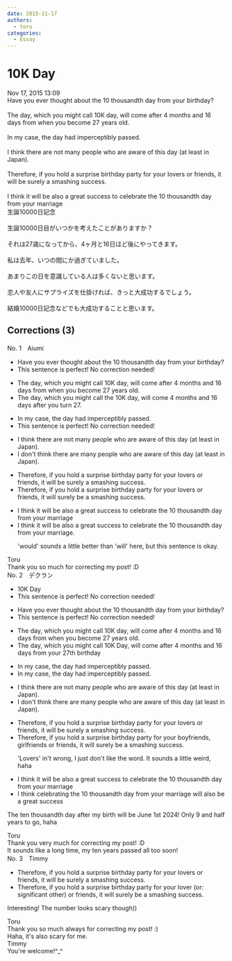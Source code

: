```yaml
---
date: 2015-11-17
authors:
  - toru
categories:
  - Essay
---
```


<h1 id="subject_show">10K Day</h1>
<div class="date">Nov 17, 2015 13:09</div>
<div id="post"><div id="body_show_ori">
Have you ever thought about the 10 thousandth day from your birthday?<br/><br/>The day, which you might call 10K day, will come after 4 months and 16 days from when you become 27 years old.<br/><br/>In my case, the day had imperceptibly passed.<br/><br/>I think there are not many people who are aware of this day (at least in Japan).<br/><br/>Therefore, if you hold a surprise birthday party for your lovers or friends, it will be surely a smashing success.<br/><br/>I think it will be also a great success to celebrate the 10 thousandth day from your marriage 
</div></div>

<!-- more -->

<div id="post_ja"><div id="body_show_mo">
生誕10000日記念<br/><br/>生誕10000日目がいつかを考えたことがありますか？<br/><br/>それは27歳になってから、4ヶ月と16日ほど後にやってきます。<br/><br/>私は去年、いつの間にか過ぎていました。<br/><br/>あまりこの日を意識している人は多くないと思います。<br/><br/>恋人や友人にサプライズを仕掛ければ、きっと大成功するでしょう。<br/><br/>結婚10000日記念などでも大成功することと思います。
</div></div>

## Corrections (3)
<div id="block"><div class="first_name"> No. 1　<span class="just_name">Aiumi</span></div><div id="block2">
<ul class="correction_field">
<li class="incorrect">Have you ever thought about the 10 thousandth day from your birthday?</li>
<li class="corrected perfect">This sentence is perfect! No correction needed!</li>
</ul>
<ul class="correction_field">
<li class="incorrect">The day, which you might call 10K day, will come after 4 months and 16 days from when you become 27 years old.</li>
<li class="corrected correct">
The day, which you might call <span class="f_blue">the</span> 10K day, will come 4 months and 16 days<span class="f_blue"> after you turn 27</span>.
</li>
</ul>
<ul class="correction_field">
<li class="incorrect">In my case, the day had imperceptibly passed.</li>
<li class="corrected perfect">This sentence is perfect! No correction needed!</li>
</ul>
<ul class="correction_field">
<li class="incorrect">I think there are not many people who are aware of this day (at least in Japan).</li>
<li class="corrected correct">
<span class="f_blue">I don't think there are</span> many people who are aware of this day (at least in Japan).
</li>
</ul>
<ul class="correction_field">
<li class="incorrect">Therefore, if you hold a surprise birthday party for your lovers or friends, it will be surely a smashing success.</li>
<li class="corrected correct">
Therefore, if you hold a surprise birthday party for your lovers or friends, it will <span class="f_blue">surely be</span> a smashing success.
</li>
</ul>
<ul class="correction_field">
<li class="incorrect">I think it will be also a great success to celebrate the 10 thousandth day from your marriage </li>
<li class="corrected correct">
I think it will be also a great success to celebrate the 10 thousandth day from your marriage.
<p class="correction_comment">'would' sounds a little better than 'will' here, but this sentence is okay.</p>
</li>
</ul>
</div><div class="name"><span class="just_name">Toru</span><br>
Thank you so much for correcting my post! :D
</div>
</div>
<div id="block"><div class="first_name"> No. 2　<span class="just_name">デクラン</span></div><div id="block2">
<ul class="correction_field">
<li class="incorrect">10K Day</li>
<li class="corrected perfect">This sentence is perfect! No correction needed!</li>
</ul>
<ul class="correction_field">
<li class="incorrect">Have you ever thought about the 10 thousandth day from your birthday?</li>
<li class="corrected perfect">This sentence is perfect! No correction needed!</li>
</ul>
<ul class="correction_field">
<li class="incorrect">The day, which you might call 10K day, will come after 4 months and 16 days from when you become 27 years old.</li>
<li class="corrected correct">
The day, which you might call 10K <span class="f_blue">D</span>ay, will come after 4 months and 16 days from <span class="f_blue">your 27th birthday</span>
</li>
</ul>
<ul class="correction_field">
<li class="incorrect">In my case, the day had imperceptibly passed.</li>
<li class="corrected correct">
In my case, the day had imperceptibly passed.
</li>
</ul>
<ul class="correction_field">
<li class="incorrect">I think there are not many people who are aware of this day (at least in Japan).</li>
<li class="corrected correct">
I <span class="f_blue">don't think there are</span> many people who are aware of this day (at least in Japan).
</li>
</ul>
<ul class="correction_field">
<li class="incorrect">Therefore, if you hold a surprise birthday party for your lovers or friends, it will be surely a smashing success.</li>
<li class="corrected correct">
Therefore, if you hold a surprise birthday party for your <span class="f_blue">boyfriends, girlfriends</span> or friends, it will <span class="f_blue">surely be </span>a smashing success.
<p class="correction_comment">'Lovers' in't wrong, I just don't like the word. It sounds a little weird, haha</p>
</li>
</ul>
<ul class="correction_field">
<li class="incorrect">I think it will be also a great success to celebrate the 10 thousandth day from your marriage </li>
<li class="corrected correct">
I think <span class="f_blue">celebrating the 10 thousandth day from your marriage will also be a great success</span>
</li>
</ul>
<p class="comment_small">
 The ten thousandth day after my birth will be June 1st 2024! Only 9 and half years to go, haha
</p>

</div><div class="name"><span class="just_name">Toru</span><br>
Thank you very much for correcting my post! :D<br/>It sounds like a long time, my ten years passed all too soon!
</div>
</div>
<div id="block"><div class="first_name"> No. 3　<span class="just_name">Timmy</span></div><div id="block2">
<ul class="correction_field">
<li class="incorrect">Therefore, if you hold a surprise birthday party for your lovers or friends, it will be surely a smashing success.</li>
<li class="corrected correct">
Therefore, if you hold a surprise birthday party for your lover (or: <span class="f_blue">significant other</span>) or friends, it will surely be a smashing success.
</li>
</ul>
<p class="comment_small">
 Interesting! The number looks scary though))
</p>

</div><div class="name"><span class="just_name">Toru</span><br>
Thank you so much always for correcting my post! :)<br/>Haha, it's also scary for me.
</div>
<div class="name"><span class="just_name">Timmy</span><br>
You're welcome!^_^
</div>
</div>
